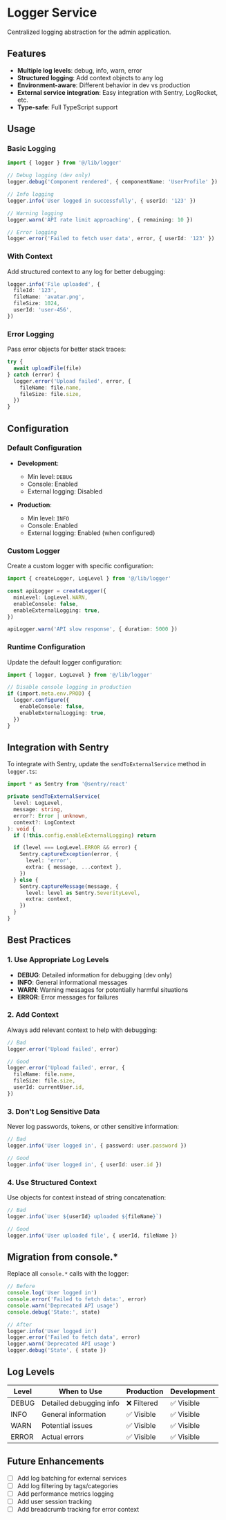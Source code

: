 # Logger Service

Centralized logging abstraction for the admin application.

## Features

- **Multiple log levels**: debug, info, warn, error
- **Structured logging**: Add context objects to any log
- **Environment-aware**: Different behavior in dev vs production
- **External service integration**: Easy integration with Sentry, LogRocket, etc.
- **Type-safe**: Full TypeScript support

## Usage

### Basic Logging

```typescript
import { logger } from '@/lib/logger'

// Debug logging (dev only)
logger.debug('Component rendered', { componentName: 'UserProfile' })

// Info logging
logger.info('User logged in successfully', { userId: '123' })

// Warning logging
logger.warn('API rate limit approaching', { remaining: 10 })

// Error logging
logger.error('Failed to fetch user data', error, { userId: '123' })
```

### With Context

Add structured context to any log for better debugging:

```typescript
logger.info('File uploaded', {
  fileId: '123',
  fileName: 'avatar.png',
  fileSize: 1024,
  userId: 'user-456',
})
```

### Error Logging

Pass error objects for better stack traces:

```typescript
try {
  await uploadFile(file)
} catch (error) {
  logger.error('Upload failed', error, {
    fileName: file.name,
    fileSize: file.size,
  })
}
```

## Configuration

### Default Configuration

- **Development**:
  - Min level: `DEBUG`
  - Console: Enabled
  - External logging: Disabled

- **Production**:
  - Min level: `INFO`
  - Console: Enabled
  - External logging: Enabled (when configured)

### Custom Logger

Create a custom logger with specific configuration:

```typescript
import { createLogger, LogLevel } from '@/lib/logger'

const apiLogger = createLogger({
  minLevel: LogLevel.WARN,
  enableConsole: false,
  enableExternalLogging: true,
})

apiLogger.warn('API slow response', { duration: 5000 })
```

### Runtime Configuration

Update the default logger configuration:

```typescript
import { logger, LogLevel } from '@/lib/logger'

// Disable console logging in production
if (import.meta.env.PROD) {
  logger.configure({
    enableConsole: false,
    enableExternalLogging: true,
  })
}
```

## Integration with Sentry

To integrate with Sentry, update the `sendToExternalService` method in `logger.ts`:

```typescript
import * as Sentry from '@sentry/react'

private sendToExternalService(
  level: LogLevel,
  message: string,
  error?: Error | unknown,
  context?: LogContext
): void {
  if (!this.config.enableExternalLogging) return

  if (level === LogLevel.ERROR && error) {
    Sentry.captureException(error, {
      level: 'error',
      extra: { message, ...context },
    })
  } else {
    Sentry.captureMessage(message, {
      level: level as Sentry.SeverityLevel,
      extra: context,
    })
  }
}
```

## Best Practices

### 1. Use Appropriate Log Levels

- **DEBUG**: Detailed information for debugging (dev only)
- **INFO**: General informational messages
- **WARN**: Warning messages for potentially harmful situations
- **ERROR**: Error messages for failures

### 2. Add Context

Always add relevant context to help with debugging:

```typescript
// Bad
logger.error('Upload failed', error)

// Good
logger.error('Upload failed', error, {
  fileName: file.name,
  fileSize: file.size,
  userId: currentUser.id,
})
```

### 3. Don't Log Sensitive Data

Never log passwords, tokens, or other sensitive information:

```typescript
// Bad
logger.info('User logged in', { password: user.password })

// Good
logger.info('User logged in', { userId: user.id })
```

### 4. Use Structured Context

Use objects for context instead of string concatenation:

```typescript
// Bad
logger.info(`User ${userId} uploaded ${fileName}`)

// Good
logger.info('User uploaded file', { userId, fileName })
```

## Migration from console.*

Replace all `console.*` calls with the logger:

```typescript
// Before
console.log('User logged in')
console.error('Failed to fetch data:', error)
console.warn('Deprecated API usage')
console.debug('State:', state)

// After
logger.info('User logged in')
logger.error('Failed to fetch data', error)
logger.warn('Deprecated API usage')
logger.debug('State', { state })
```

## Log Levels

| Level | When to Use | Production | Development |
|-------|-------------|------------|-------------|
| DEBUG | Detailed debugging info | ❌ Filtered | ✅ Visible |
| INFO  | General information | ✅ Visible | ✅ Visible |
| WARN  | Potential issues | ✅ Visible | ✅ Visible |
| ERROR | Actual errors | ✅ Visible | ✅ Visible |

## Future Enhancements

- [ ] Add log batching for external services
- [ ] Add log filtering by tags/categories
- [ ] Add performance metrics logging
- [ ] Add user session tracking
- [ ] Add breadcrumb tracking for error context
